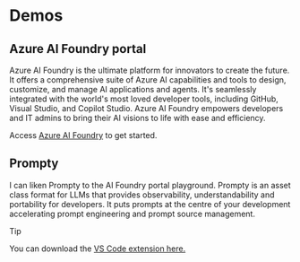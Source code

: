 # Demos

## Azure AI Foundry portal

Azure AI Foundry is the ultimate platform for innovators to create the future. It offers a comprehensive suite of Azure AI capabilities and tools to design, customize, and manage AI applications and agents. It's seamlessly integrated with the world's most loved developer tools, including GitHub, Visual Studio, and Copilot Studio. Azure AI Foundry empowers developers and IT admins to bring their AI visions to life with ease and efficiency.

Access [Azure AI Foundry](https://ai.azure.com) to get started.

## Prompty

I can liken Prompty to the AI Foundry portal playground. Prompty is an asset class format for LLMs that provides observability, understandability and portability for developers. It puts prompts at the centre of your development accelerating prompt engineering and prompt source management.

> [!TIP]
> You can download the [VS Code extension here.](https://marketplace.visualstudio.com/items?itemName=ms-toolsai.prompty)


